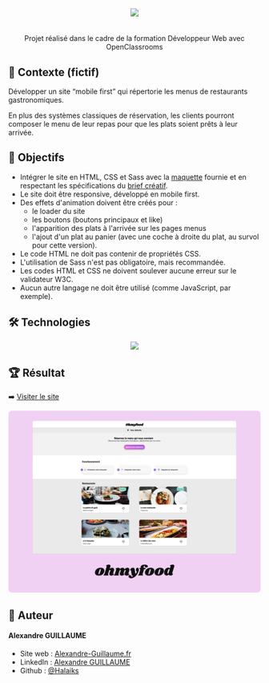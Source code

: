# <p align="center"><img src="https://user.oc-static.com/upload/2024/02/03/17069637720332_Capture%20d%E2%80%99e%CC%81cran%202024-02-03%20a%CC%80%2014.35.07.png" /></p>
<p align="center">Projet réalisé dans le cadre de la formation Développeur Web avec OpenClassrooms</p>

## 🧐 Contexte (fictif)

Développer un site “mobile first” qui répertorie les menus de restaurants gastronomiques.

En plus des systèmes classiques de réservation, les clients pourront composer le menu de leur repas pour que les plats soient prêts à leur arrivée.

## 🚀 Objectifs

- Intégrer le site en HTML, CSS et Sass avec la [maquette](https://www.figma.com/file/t4449fzDnwGYmzuwQdu87V/Projet-3-FR---Ohmyfood?node-id=0%3A1) fournie et en respectant les spécifications du [brief créatif](https://course.oc-static.com/projects/D%C3%A9veloppeur+Web/IW_P4+Animations+CSS+Ohmyfood/Brief+cr%C3%A9atif+site+Ohmyfood.pdf).
- Le site doit être responsive, développé en mobile first.
- Des effets d'animation doivent être créés pour :
    - le loader du site
    - les boutons (boutons principaux et like)
    - l'apparition des plats à l'arrivée sur les pages menus
    - l'ajout d'un plat au panier (avec une coche à droite du plat, au survol pour cette version).
- Le code HTML ne doit pas contenir de propriétés CSS.
- L'utilisation de Sass n'est pas obligatoire, mais recommandée.
- Les codes HTML et CSS ne doivent soulever aucune erreur sur le validateur W3C.
- Aucun autre langage ne doit être utilisé (comme JavaScript, par exemple).

## 🛠️ Technologies

<p align="center">

<img src="https://skillicons.dev/icons?i=html,css,sass" />

</p>

## 🏆 Résultat

➡️  [Visiter le site](https://halaiks.github.io/OC-P3-Ohmyfood/)
<p align="center"><img src="screenshots/Ohmyfood.png" /></p>

## 🙇 Auteur

#### Alexandre GUILLAUME

- Site web : [Alexandre-Guillaume.fr](https://alexandre-guillaume.fr)
- LinkedIn : [Alexandre GUILLAUME](https://www.linkedin.com/in/alexguillaume94/)
- Github : [@Halaiks](https://github.com/Halaiks)
